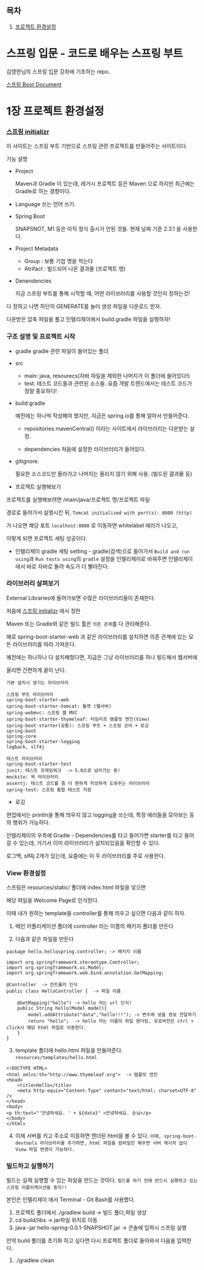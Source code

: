 ## 목차

1. [프로젝트 환경설정](#1장-프로젝트-환경설정)

# 스프링 입문 - 코드로 배우는 스프링 부트

김영한님의 스프링 입문 강좌에 기초하는 repo.

[스프링 Boot Document](https://docs.spring.io/spring-boot/docs/current/reference/html/)

# 1장 프로젝트 환경설정

### [스프링 initializr](https://start.spring.io/)

이 사이트는 스프링 부트 기반으로 스프링 관련 프로젝트를 만들어주는 사이트이다.

기능 설명

- Project

  Maven과 Gradle 이 있는데, 레거시 프로젝트 등은 Maven 으로 하지만
  최근에는 Gradle로 하는 경향이다.

- Language
  쓰는 언어 쓰기.

- Spring Boot

  SNAPSNOT, M1 등은 아직 정식 출시가 안된 것들.
  현재 날짜 기준 2.3.1 을 사용한다.

- Project Metadata

  - Group : 보통 기업 명을 적는다
  - Atrifact : 빌드되어 나온 결과물 (프로젝트 명)

- Denendencies

  지금 스프링 부트를 통해 시작할 때, 어떤 라이브러리를 사용할 것인지 정하는것!

다 정하고 나면 하단의 GENERATE를 눌러 생성 파일을 다운로드 받자.

다운받은 압축 파일을 풀고 인텔리제이에서 build.gradle 파일을 실행하자!

### 구조 설명 및 프로젝트 시작

- gradle
  gradle 관련 파일이 들어있는 폴더

- src

  - main: java, resourecs(자바 파일을 제외한 나머지가 이 폴더에 들어있다!)
  - test: 테스트 코드들과 관련된 소스들.
    요즘 개발 트렌드에서는 테스트 코드가 정말 중요하다!

- build.gradle

  예전에는 하나씩 작성해야 했지만,
  지금은 spring.io를 통해 알아서 만들어준다.

  - repositories
    mavenCentral() 이라는 사이트에서 라이브러리는 다운받는 설정.

  - dependencies
    처음에 설정한 라이브러리가 들어있다.

- gitignore.

  필요한 소스코드만 올라가고 나머지는 올리지 않기 위해 사용. (빌드된 결과물 등)

- 프로젝트 실행해보기

프로젝트를 실행해보려면 /main/java/프로젝트 명/프로젝트 파일

경로로 들어가서 실행시킨 뒤, `Tomcat initialized with port(s): 8080 (http)`

가 나오면 해당 포트 `localhost:8080` 로 이동하면 whitelabel 에러가 나오고,

이렇게 되면 프로젝트 세팅 성공이다.

- 인텔리제이 gradle 세팅
  setting - gradle(검색)으로 들어가서 `Build and run using`과 `Run tests using`의 `gradle` 설정을 인텔리제이로 바꿔주면 인텔리제이에서 바로 자바로 돌려 속도가 더 빨라진다.

### 라이브러리 살펴보기

External Libraries에 들어가보면 수많은 라이브러리들이 존재한다.

처음에 [스프링 initializr](https://start.spring.io/) 에서 정한

Maven 또는 Gradle와 같은 빌드 툴은 `의존 관계`를 다 관리해준다.

예로 spring-boot-starter-web 과 같은 라이브러리를 설치하면 의존 관계에 있는 모든 라이브러리를 따라 가져온다.

예전에는 하나하나 다 설치해줬다면, 지금은 그냥 라이브러리를 하나 빌드해서 웹서버에

올리면 간편하게 끝이 난다.

```
기본 설치시 생기는 라이브러리

스프링 부트 라이브러리
spring-boot-starter-web
spring-boot-starter-tomcat: 톰캣 (웹서버)
spring-webmvc: 스프링 웹 MVC
spring-boot-starter-thymeleaf: 타임리프 템플릿 엔진(View)
spring-boot-starter(공통): 스프링 부트 + 스프링 코어 + 로깅
spring-boot
spring-core
spring-boot-starter-logging
logback, slf4j

테스트 라이브러리
spring-boot-starter-test
junit: 테스트 프레임워크  -> 5.0으로 넘어가는 중!
mockito: 목 라이브러리
assertj: 테스트 코드를 좀 더 편하게 작성하게 도와주는 라이브러리
spring-test: 스프링 통합 테스트 지원
```

- 로깅

현업에서는 println을 통해 띄우지 않고 logging을 쓰는데, 특정 에러들을 모아보는 등의 행위가 가능하다.

인텔리제이의 우측에 Gradle - Dependencies를 타고 들어가면 starter를 타고 들어갈 수 있는데, 거기서 이미 라이브러리가 설치되있음을 확인할 수 있다.

로그백, slf4j 2개가 있는데, 요즘에는 이 두 라이브러리를 주로 사용한다.

### View 환경설정

스프링은 resources/static/ 폴더에 index.html 파일을 넣으면

해당 파일을 Welcome Page로 인식한다.

이때 내가 원하는 template을 controller를 통해 띄우고 싶으면 다음과 같이 하자.

1. 메인 어플리케이션 폴더에 controller 라는 이름의 패키지 폴더를 만든다

2. 다음과 같은 파일을 만든다

```
package hello.hellospring.controller; -> 패키지 이름

import org.springframework.stereotype.Controller;
import org.springframework.ui.Model;
import org.springframework.web.bind.annotation.GetMapping;

@Controller  -> 컨트롤러 인식
public class HelloController {  -> 파일 이름

    @GetMapping("hello") -> hello 라는 url 인식!
    public String hello(Model model){
        model.addAttribute("data","hello!!!"); -> 변수에 넣을 정보 전달하기
        return "hello";  -> hello 라는 이름의 파일 렌더링, 유로버전은 ctrl + click시 해당 html 파일로 이동한다.
    }
}
```

3. template 폴더에 hello.html 파일을 만들어준다.
   `resources/templates/hello.html`

```
<!DOCTYPE HTML>
<html xmlns:th="http://www.thymeleaf.org">  -> 템플릿 엔진
<head>
    <title>Hello</title>
    <meta http-equiv="Content-Type" content="text/html; charset=UTF-8" />
</head>
<body>
<p th:text="'안녕하세요. ' + ${data}" >안녕하세요. 손님</p>
</body>
</html>
```

4. 이제 서버를 키고 주소로 이동하면 렌더된 html을 볼 수 있다.
   `이때, spring-boot-devtools 라이브러리를 추가하면, html 파일을 컴파일만 해주면 서버 재시작 없이 View 파일 변경이 가능하다.`

### 빌드하고 실행하기

빌드는 실제 실행할 수 있는 파일을 만드는 것이다.
`빌드를 하기 전에 반드시 실행하고 있는 스프링 어플리케이션을 중지!!`

본인은 인텔리제이 에서 Terminal - Git Bash를 사용했다.

1. 프로젝트 폴더에서 ./gradlew build -> 빌드 폴더,파일 생성
2. cd build/libs -> jar파일 위치로 이동
3. java -jar hello-spring-0.0.1-SNAPSHOT.jar -> 콘솔에 입력시 스프링 실행

만약 build 폴더를 초기화 하고 싶다면 다시 프로젝트 폴더로 돌아와서 다음을 입력한다.

1. ./gradlew clean
